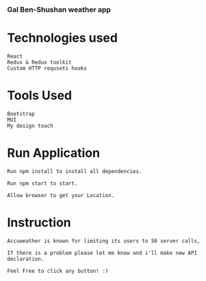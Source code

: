 ### Gal Ben-Shushan weather app ###

# Technologies used
    React
    Redux & Redux toolkit
    Custom HTTP requsets hooks

# Tools Used 
    Bootstrap
    MUI
    My design touch 


# Run Application
    Run npm install to install all dependencies.

    Run npm start to start.

    Allow browser to get your Location.


# Instruction
    Accuweather is known for limiting its users to 50 server calls,

    If there is a problem please let me know and i'll make new API declaration.

    Feel Free to click any button! :)



